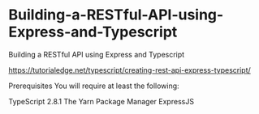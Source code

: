 # Building-a-RESTful-API-using-Express-and-Typescript
Building a RESTful API using Express and Typescript


https://tutorialedge.net/typescript/creating-rest-api-express-typescript/


Prerequisites
You will require at least the following:

TypeScript 2.8.1
The Yarn Package Manager
ExpressJS

